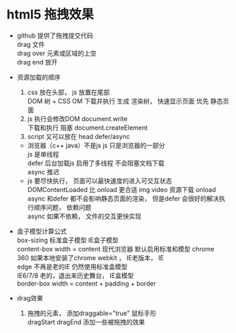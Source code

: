 # html5 拖拽效果
- github 提供了拖拽提交代码  
    drag 文件   
    drag over 元素或区域的上空  
    drag end 放开  
- 资源加载的顺序
    1. css 放在头部， js 放置在尾部    
        DOM 树 + CSS OM 下载并执行 生成 渲染树， 快速显示页面 优先 静态页面
    2. js 执行会修改DOM document.write    
        下载和执行 阻塞 document.createElement  
    3. script 又可以放在 head defer/async    
    
    - 浏览器（c++ java）不是js js 只是浏览器的一部分    
        js 是单线程    
        defer 后台加载js 启用了多线程 不会阻塞文档下载    
        async 推迟    
    - js 要尽快执行， 页面可以最快速度的进入可交互状态     
        DOMContentLoaded 比 onload 更合适 img video 资源下载  onload  
        async 和defer 都不会影响静态页面的渲染， 但是defer 会很好的解决执行顺序问题， 依赖问题  
        async 如果不依赖， 文件的交互更快实现    
- 盒子模型计算公式  
    box-sizing 标准盒子模型 IE盒子模型  
    content-box  width = content  现代浏览器 默认启用标准和模型 chrome    
    360 如果本地安装了chrome webkit ， IE老版本， IE  
    edge 不再是老的IE 仍然使用标准盒模型  
    IE6/7/8 老的，退出来历史舞台， IE盒模型  
    border-box width = content + padding + border  
- drag效果
    1. 拖拽的元素， 添加draggable="true" 鼠标手形  
        dragStart dragEnd 添加一些被拖拽的效果


